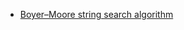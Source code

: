 
* [Boyer–Moore string search algorithm](https://en.wikipedia.org/wiki/Boyer%E2%80%93Moore_string_search_algorithm)
